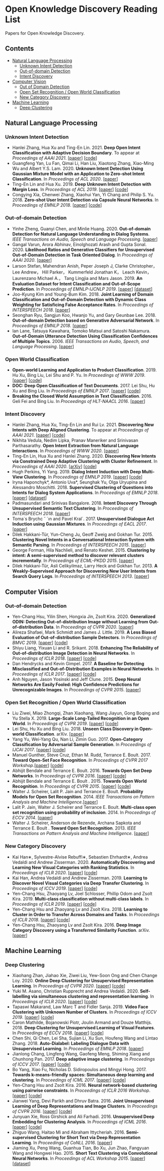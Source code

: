 # Open Knowledge Discovery Reading List
Papers for Open Knowledge Discovery.
## Contents
* [Natural Language Processing](#Natural_Language_Processing)
    * [Unknown Intent Detection](#Intent_Detection)
    * [Out-of-domain Detection](#Out-of-domain_Detection)
    * [Intent Discovery](#Intent_Discovery)
 * [Computer Vision](#Computer_Vision)
    * [Out of Domain Detection](#Out_of_Domain_Detection)
    * [Open Set Recognition / Open World Classification](#Open_Set_Recognition)
    * [New Category Discovery](#New_Category_Discovery)
* [Machine Learning](#ML)
    * [Deep Clustering](#Deep_Clustering) 
<!-- * [Multimodality](#Multimodality)
    * [Dialogue System](#Dialogue_System)  -->
    
<h2 id="Natural_Language_Processing">Natural Language Processing</h2> 

<h3 id="Unknown_Intent_Detection">Unknown Intent Detection</h3> 

* Hanlei Zhang, Hua Xu and Ting-En Lin. 2021. **Deep Open Intent Classification with Adaptive Decision Boundary**. To appear at *Proceedings of AAAI 2021*. [[paper](hhttps://arxiv.org/pdf/2012.10209.pdf)] [[code](https://github.com/thuiar/Adaptive-Decision-Boundary)]
* Guangfeng Yan, Lu Fan, Qimai Li, Han Liu, Xiaotong Zhang, Xiao-Ming Wu and Albert Y.S. Lam. 2020. **Unknown Intent Detection Using Gaussian Mixture Model with an Application to Zero-shot Intent Classification**. In *Proceedings of ACL 2020*. [[paper](https://www.aclweb.org/anthology/2020.acl-main.99.pdf)]
* Ting-En Lin and Hua Xu. 2019. **Deep Unknown Intent Detection with Margin Loss**. In *Proceedings of ACL 2019*. [[paper](https://www.aclweb.org/anthology/P19-1548.pdf)] [[code](https://github.com/thuiar/DeepUnkID)]
* Congying Xia, Chenwei Zhang, Xiaohui Yan, Yi Chang and Philip S. Yu. 2018. **Zero-shot User Intent Detection via Capsule Neural Networks**. In *Proceedings of EMNLP 2018*. [[paper](https://www.aclweb.org/anthology/D18-1348.pdf)] [[code](https://github.com/congyingxia/ZeroShotCapsule)]

<h3 id="Out-of-domain_Detection">Out-of-domain Detection</h3> 

* Yinhe Zheng, Guanyi Chen, and Minlie Huang. 2020. **Out-of-domain Detection for Natural Language Understanding in Dialog Systems**. *IEEE Transactions on Audio, Speech and Language Processing*. [[paper](https://ieeexplore.ieee.org/document/9052492)]
* Gangal Varun, Arora Abhinav, Einolghozati Arash and Gupta Sonal. 2020. **Likelihood Ratios and Generative Classifiers for Unsupervised Out-of-Domain Detection in Task Oriented Dialog**. In *Proceedings of AAAI 2020*. [[paper](https://ojs.aaai.org/index.php/AAAI/article/view/6280)]
* Larson Stefan, Mahendran Anish, Peper Joseph J, Clarke Christopher， Lee Andrew， Hill Parker， Kummerfeld Jonathan K， Leach Kevin， Laurenzano Michael A.， Tang Lingjia  and Mars Jason. 2019. **An Evaluation Dataset for Intent Classification and Out-of-Scope Prediction**. In *Proceedings of EMNLP-IJCNLP 2019*. [[paper](https://www.aclweb.org/anthology/D19-1131.pdf)] [[dataset](https://github.com/clinc/oos-eval)]
* Joo-Kyung Kim and Young-Bum Kim. 2018. **Joint Learning of Domain Classification and Out-of-Domain Detection with Dynamic Class Weighting for Satisficing False Acceptance Rates**.  In *Proceedings of INTERSPEECH 2018*. [[paper](https://arxiv.org/pdf/1807.00072.pdf)]
* Seonghan Ryu, Sangjun Koo, Hwanjo Yu, and Gary Geunbae Lee. 2018. **Out-of-domain Detection based on Generative Adversarial Network**.  In *Proceedings of EMNLP 2018*. [[paper](https://www.aclweb.org/anthology/D18-1077.pdf)] 
* Ian Lane, Tatsuya Kawahara, Tomoko Matsui and Satoshi Nakamura. **Out-of-Domain Utterance Detection Using Classification Confidences of Multiple Topics**. 2006. *IEEE Transactions on Audio, Speech, and Language Processing*. [[paper](https://ieeexplore.ieee.org/document/4032779)]

<h3 id="Open_World_Classification">Open World Classification</h3> 

* **Open-world Learning and Application to Product Classification**. 2019. Hu Xu, Bing Liu, Lei Shu and P. Yu. In *Proceedings of WWW 2019*. [[paper](https://arxiv.org/abs/1809.06004)] [[code](https://github.com/howardhsu/Meta-Open-World-Learning)]
* **DOC: Deep Open Classification of Text Documents**. 2017. Lei Shu, Hu Xu and Bing Liu. In *Proceedings of EMNLP 2017*. [[paper](https://www.aclweb.org/anthology/D17-1314.pdf)] [[code](https://github.com/leishu02/EMNLP2017_DOC)]
* **Breaking the Closed World Assumption in Text Classification**. 2016. Geli Fei and Bing Liu. In *Proceedings of HLT-NAACL 2016*. [[paper](https://www.aclweb.org/anthology/N16-1061.pdf)] 

<h3 id="Intent_Discovery">Intent Discovery</h3> 

* Hanlei Zhang, Hua Xu, Ting-En Lin and Rui Lv. 2021. **Discovering New Intents with Deep Aligned Clustering**. To appear at *Proceedings of AAAI 2021*. [[paper](https://arxiv.org/pdf/2012.08987.pdf)] [[code](https://github.com/thuiar/DeepAligned-Clustering)]
* Nikhita Vedula, Nedim Lipka, Pranav Maneriker and Srinivasan Parthasarathy. **Open Intent Extraction from Natural Language Interactions**.  In *Proceedings of WWW 2020*. [[paper](https://dl.acm.org/doi/pdf/10.1145/3366423.3380268)]  
* Ting-En Lin, Hua Xu and Hanlei Zhang. 2020. **Discovering New Intents via Constrained Deep Adaptive Clustering with Cluster Refinement**.  In *Proceedings of AAAI 2020*. [[arXiv](https://arxiv.org/pdf/1911.08891.pdf)] [[code](https://github.com/thuiar/CDAC-plus)]
* Hugh Perkins, Yi Yang. 2019. **Dialog Intent Induction with Deep Multi-View Clustering**.  In *Proceedings of EMNLP 2019*. [[paper](https://www.aclweb.org/anthology/D19-1413.pdf)] [[code](https://github.com/asappresearch/dialog-intent-induction)]
* Iryna Haponchyk*, Antonio Uva*, Seunghak Yu, Olga Uryupina and Alessandro Moschitti. 2018. **Supervised Clustering of Questions into Intents for Dialog System Applications**. In *Proceedings of EMNLP 2018*. [[paper](https://www.aclweb.org/anthology/D18-1254.pdf)] [[dataset](https://ikernels-portal.disi.unitn.it/repository/intent-qa/)]
* Padmasundari and Srinivas Bangalore. 2018. **Intent Discovery Through Unsupervised Semantic Text Clustering**. In *Proceedings of INTERSPEECH 2018*. [[paper](https://www.isca-speech.org/archive/Interspeech_2018/pdfs/2436.pdf)]
* Toma´s Brychc ˇ ´ın and Pavel Kral´. 2017. **Unsupervised Dialogue Act Induction using Gaussian Mixtures**.  In *Proceedings of EACL 2017*. [[paper](https://www.aclweb.org/anthology/E17-2078.pdf)] 
* Dilek Hakkani-Tür, Yun-Cheng Ju, Geoff Zweig and Gokhan Tur. 2015. **Clustering Novel Intents in a Conversational Interaction System with Semantic Parsing**. In *Proceedings of INTERSPEECH 2015*. [[paper](https://www.isca-speech.org/archive/interspeech_2015/papers/i15_1854.pdf)]
* George Forman, Hila Nachlieli, and Renato Keshet. 2015. **Clustering by intent: A semi-supervised method to discover relevant clusters incrementally**.  In *Proceedings of ECML-PKDD 2015*. [[paper](https://link.springer.com/chapter/10.1007/978-3-319-23461-8_2)]
* Dilek Hakkani-Tür, Asli Celikyilmaz, Larry Heck and Gokhan Tur. 2013.  **A Weakly-Supervised Approach for Discovering New User Intents from Search Query Logs**. In *Proceedings of INTERSPEECH 2013*. [[paper](https://www.isca-speech.org/archive/archive_papers/interspeech_2013/i13_3780.pdf)]

<h2 id="Computer_Vision">Computer Vision</h2> 

<h3 id="Out_of_Domain_Detection">Out-of-domain Detection</h3> 

* Yen-Chang Hsu, Yilin Shen, Hongxia Jin, Zsolt Kira. 2020. **Generalized ODIN: Detecting Out-of-distribution Image without Learning from Out-of-distribution Data**.  In *Proceedings of CVPR 2020*. [[paper](https://openaccess.thecvf.com/content_CVPR_2020/papers/Hsu_Generalized_ODIN_Detecting_Out-of-Distribution_Image_Without_Learning_From_Out-of-Distribution_Data_CVPR_2020_paper.pdf)] 
* Alireza Shafaei, Mark Schmidt and  James J. Little. 2019. **A Less Biased Evaluation of Out-of-distribution Sample Detectors**. In *Proceedings of BMVC 2019*. [[paper](https://bmvc2019.org/wp-content/uploads/papers/0333-paper.pdf)] [[code](https://github.com/ashafaei/OD-test)]
* Shiyu Liang, Yixuan Li and R. Srikant. 2018. **Enhancing The Reliability of Out-of-distribution Image Detection in Neural Networks**. In *Proceedings of ICLR 2018*. [[paper](https://openreview.net/pdf?id=H1VGkIxRZ)] [[code](https://github.com/facebookresearch/odin)]
* Dan Hendrycks and Kevin Gimpel. 2017. **A Baseline for Detecting Misclassified and Out-of-Distribution Examples in Neural Networks**. In *Proceedings of ICLR 2017*. [[paper](https://arxiv.org/pdf/1610.02136.pdf)] [[code](https://github.com/facebookresearch/odin)]
* Anh Nguyen, Jason Yosinski and Jeff Clune. 2015. **Deep Neural Networks Are Easily Fooled: High Confidence Predictions for Unrecognizable Images**. In *Proceedings of CVPR 2015*. [[paper](https://www.cv-foundation.org/openaccess/content_cvpr_2015/papers/Nguyen_Deep_Neural_Networks_2015_CVPR_paper.pdf)]


<h3 id="Open_Set_Recognition">Open Set Recognition / Open World Classification</h3> 

* Liu Ziwei, Miao Zhongqi, Zhan Xiaohang, Wang Jiayun, Gong Boqing and Yu Stella X. 2019. **Large-Scale Long-Tailed Recognition in an Open World**. In *Proceedings of CVPR 2019*. [[paper](https://openaccess.thecvf.com/content_CVPR_2019/papers/Liu_Large-Scale_Long-Tailed_Recognition_in_an_Open_World_CVPR_2019_paper.pdf)] [[code](https://github.com/zhmiao/OpenLongTailRecognition-OLTR)]
* Lei Shu, Hu Xu and Bing Liu. 2018. **Unseen Class Discovery in Open-world Classification**. arXiv. [[paper](https://arxiv.org/pdf/1801.05609.pdf)] 
* Yang Yu, Wei-Yang Qu, Nan Li, Zimin Guo. 2017.  **Open-Category Classification by Adversarial Sample Generation**. In *Proceedings of IJCAI 2017*. [[paper](https://arxiv.org/abs/1705.08722)] [[code](https://github.com/eyounx/ASG)]
* Manuel Gunther, Steve Cruz, Ethan M. Rudd, Terrance E. Boult. 2017.  **Toward Open-Set Face Recognition**. In *Proceedings of CVPR 2017 Workshop*.[[paper](https://openaccess.thecvf.com/content_cvpr_2017_workshops/w6/papers/Gunther_Toward_Open-Set_Face_CVPR_2017_paper.pdf)] [[code](https://github.com/abhijitbendale/OSDN)]
* Abhijit Bendale and Terrance E. Boult. 2016. **Towards Open Set Deep Networks**. In *Proceedings of CVPR 2016*. [[paper](https://openaccess.thecvf.com/content_cvpr_2016/papers/Bendale_Towards_Open_Set_CVPR_2016_paper.pdf)] [[code](https://github.com/abhijitbendale/OSDN)]
* Abhijit Bendale and Terrance E. Boult . 2015. **Towards Open World Recognition**. In *Proceedings of CVPR 2015*. [[paper](https://openaccess.thecvf.com/content_cvpr_2015/papers/Bendale_Towards_Open_World_2015_CVPR_paper.pdf)] [[code](https://github.com/abhijitbendale/OWR)]
* Walter J. Scheirer, Lalit P. Jain and Terrance E. Boult. **Probability Models for Open Set Recognition**. 2014. *IEEE Transactions on Pattern Analysis and Machine Intelligence*.[[paper](https://ieeexplore.ieee.org/abstract/document/6809169)] 
* Lalit P. Jain, Walter J. Scheirer and Terrance E. Boult. **Multi-class open set recognition using probability of inclusion**. 2014. In *Proceedings of ECCV 2014*. [[paper](https://link.springer.com/chapter/10.1007/978-3-319-10578-9_26)]
* Walter J. Scheirer, Anderson de Rezende, Archana Sapkota and Terrance E. Boult . **Toward Open Set Recognition**. 2013. *IEEE Transactions on Pattern Analysis and Machine Intelligence*. [[paper](https://ieeexplore.ieee.org/abstract/document/6365193)] 

<h3 id="New_Category_Discovery">New Category Discovery</h3> 

* Kai Han∗, Sylvestre-Alvise Rebuffi∗, Sebastien Ehrhardt∗, Andrea Vedaldi and Andrew Zisserman. 2020. **Automatically Discovering and Learning New Visual Categories with Ranking Statistics**. In *Proceedings of ICLR 2020*. [[paper](https://openreview.net/pdf?id=BJl2_nVFPB)] [[code](https://github.com/k-han/AutoNovel)]
* Kai Han, Andrea Vedaldi and Andrew Zisserman. 2019. **Learning to Discover Novel Visual Categories via Deep Transfer Clustering**. In *Proceedings of ICCV 2019*. [[paper](https://www.robots.ox.ac.uk/~vgg/research/DTC/files/iccv2019_DTC.pdf)] [[code](https://github.com/k-han/DTC)]
* Yen-Chang Hsu, Zhaoyang Lv, Joel Schlosser, Phillip Odom and Zsolt Kira. 2019. **Multi-class classification without multi-class labels**. In *Proceedings of ICLR 2019*. [[paper](https://openreview.net/pdf?id=SJzR2iRcK7)] [[code](https://github.com/GT-RIPL/L2C)]
* Yen-Chang Hsu and Zhaoyang Lv and Zsolt Kira. 2018. **Learning to Cluster in Order to Transfer Across Domains and Tasks**.  In *Proceedings of ICLR 2018*. [[paper](https://openreview.net/pdf?id=ByRWCqvT-)] [[code](https://github.com/GT-RIPL/L2C)]
* Yen-Chang Hsu, Zhaoyang Lv and Zsolt Kira. 2016. **Deep Image Category Discovery using a Transferred Similarity Function**. arXiv. [[paper](https://arxiv.org/pdf/1612.01253.pdf)] 


<h2 id="ML">Machine Learning</h2> 

<h3 id="Deep_Clustering">Deep Clustering</h3> 

* Xiaohang Zhan, Jiahao Xie, Ziwei Liu, Yew-Soon Ong and Chen Change Loy. 2020. **Online Deep Clustering for Unsupervised Representation Learning**.  In *Proceedings of CVPR 2020*. [[paper](https://openaccess.thecvf.com/content_CVPR_2020/papers/Zhan_Online_Deep_Clustering_for_Unsupervised_Representation_Learning_CVPR_2020_paper.pdf)] [[code](https://github.com/open-mmlab/OpenSelfSup)]
* Yuki M. Asano, Christian Rupprecht and Andrea Vedaldi. 2020. **Self-labelling via simultaneous clustering and representation learning**. In *Proceedings of ICLR 2020*. [[paper](https://openreview.net/pdf?id=Hyx-jyBFPr)] [[code](https://github.com/yukimasano/self-label)]
* Tapaswi Makarand, Law Marc T and Fidler Sanja. 2019. **Video Face Clustering with Unknown Number of Clusters**. In *Proceedings of ICCV 2019*. [[paper](https://openaccess.thecvf.com/content_ICCV_2019/papers/Tapaswi_Video_Face_Clustering_With_Unknown_Number_of_Clusters_ICCV_2019_paper.pdf)] [[code](https://github.com/makarandtapaswi/BallClustering_ICCV2019)]
* Caron Mathilde, Bojanowski Piotr, Joulin Armand and Douze Matthijs. 2018. **Deep Clustering for Unsupervised Learning of Visual Features**. In *Proceedings of ECCV 2018*. [[paper](https://arxiv.org/pdf/1807.05520.pdf)] [[code](https://github.com/facebookresearch/deepcluster)]
* Chen Shi, Qi Chen, Lei Sha, Sujian Li, Xu Sun, Houfeng Wang and Lintao Zhang. 2018. **Auto-Dialabel: Labeling Dialogue Data with Unsupervised Learning**.  In *Proceedings of EMNLP 2018*. [[paper](https://www.aclweb.org/anthology/D18-1072.pdf)]
* Jianlong Chang, Lingfeng Wang, Gaofeng Meng, Shiming Xiang and Chunhong Pan. 2017. **Deep adaptive image clustering**.  In *Proceedings of ICCV 2017*. [[paper](https://openaccess.thecvf.com/content_ICCV_2017/papers/Chang_Deep_Adaptive_Image_ICCV_2017_paper.pdf)] [[code](https://github.com/vector-1127/DAC)]
* Bo Yang, Xiao Fu, Nicholas D. Sidiropoulos and Mingyi Hong. 2017. **Towards k-means-friendly spaces: Simultaneous deep learning and clustering**.  In *Proceedings of ICML 2017*. [[paper](https://dl.acm.org/doi/10.5555/3305890.3306080)] [[code](https://github.com/boyangumn/DCN)]
* Yen-Chang Hsu and Zsolt Kira. 2016. **Neural network-based clustering using pairwise constraints**. In *Proceedings of ICLR 2016 Workshop*. [[paper](https://arxiv.org/pdf/1511.06321.pdf)] [[code](https://github.com/GT-RIPL/L2C)]
* Jianwei Yang, Devi Parikh and Dhruv Batra. 2016. **Joint Unsupervised Learning of Deep Representations and Image Clusters**. In *Proceedings of CVPR 2016*. [[paper](https://www.cv-foundation.org/openaccess/content_cvpr_2016/papers/Yang_Joint_Unsupervised_Learning_CVPR_2016_paper.pdf)] [[code](https://github.com/jwyang/JULE.torch)]
* Junyuan Xie, Ross Girshick and Ali Farhadi. 2016. **Unsupervised Deep Embedding for Clustering Analysis**.  In *Proceedings of ICML 2016*. [[paper](https://dl.acm.org/doi/10.5555/3045390.3045442)] [[code](https://github.com/piiswrong/dec)]
* Zhiguo Wang, Haitao Mi and Abraham Ittycheriah. 2016. **Semi-supervised Clustering for Short Text via Deep Representation Learning**.  In *Proceedings of CoNLL 2016*. [[paper](https://www.aclweb.org/anthology/K16-1004.pdf)]
* Jiaming Xu, Peng Wang, Guanhua Tian, Bo Xu, Jun Zhao, Fangyuan Wang and Hongwei Hao. 2015. **Short Text Clustering via Convolutional Neural Networks**.  In *Proceedings of ACL Workshop 2015*. [[paper](https://www.aclweb.org/anthology/W15-1509.pdf)] [[dataset](https://github.com/jacoxu/StackOverflow)]

<!-- <h2 id="Multimodality">Multimodality</h2> 

<h3 id="Dialogue_System">Dialogue System</h3> 

* Amrita Saha, Mitesh M. Khapra and Karthik Sankaranarayanan. 2018. **Towards Building Large Scale Multimodal Domain-Aware Conversation Systems**.  In *Proceedings of AAAI 2018*. [[arXiv](https://arxiv.org/abs/1704.00200)] [[code](https://github.com/lipiji/dialogue-hred-vhred)] -->
